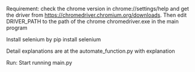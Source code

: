 Requirement:
check the chrome version in chrome://settings/help and get the driver from https://chromedriver.chromium.org/downloads. Then edit DRIVER_PATH to the path of the chrome chromedriver.exe
in the main program

Install selenium by pip install selenium

Detail explanations are at the automate_function.py with explanation

Run:
Start running main.py
